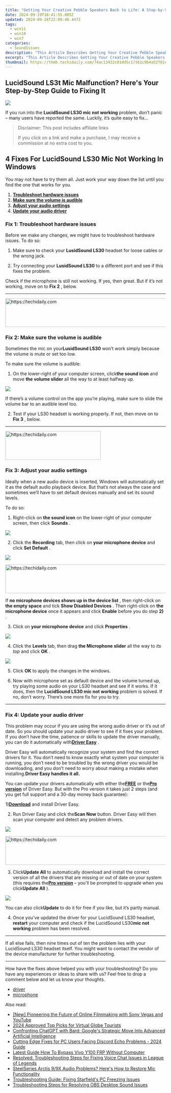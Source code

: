 ```yaml
---
title: "Getting Your Creative Pebble Speakers Back to Life: A Step-by-Step Guide"
date: 2024-09-19T16:41:55.805Z
updated: 2024-09-26T22:09:40.447Z
tags:
  - win11
  - win10
  - win7
categories:
  - SoundIssues
description: "This Article Describes Getting Your Creative Pebble Speakers Back to Life: A Step-by-Step Guide"
excerpt: "This Article Describes Getting Your Creative Pebble Speakers Back to Life: A Step-by-Step Guide"
thumbnail: https://thmb.techidaily.com/74ac13432c01dd5c17161c9b4a52f81e0b445cdf2ff78bc2a59c4da0244a5a39.jpg
---
```


## LucidSound LS3t Mic Malfunction? Here's Your Step-by-Step Guide to Fixing It

![](https://images.drivereasy.com/wp-content/uploads/2019/01/image-124-1024x974.png)

 If you run into the **LucidSound LS30 mic not working** problem, don’t panic – many users have reported the same. Luckily, it’s quite easy to fix…

>  Disclaimer: This post includes affiliate links
>
>  If you click on a link and make a purchase, I may receive a commission at no extra cost to you.
>

## 4 Fixes For **LucidSound LS30 Mic Not Working** In Windows

 You may not have to try them all. Just work your way down the list until you find the one that works for you.

1. **[Troubleshoot hardware issues](https://tools.techidaily.com/drivereasy/download/)**
2. **[Make sure the volume is audible](https://tools.techidaily.com/drivereasy/download/)**
3. **[Adjust your audio settings](https://tools.techidaily.com/drivereasy/download/)**
4. **[Update your audio driver](https://tools.techidaily.com/drivereasy/download/)**

### Fix 1: Troubleshoot hardware issues

 Before we make any changes, we might have to troubleshoot hardware issues. To do so:

 1) Make sure to check your **LusidSound LS30** headset for loose cables or the wrong jack.

 2) Try connecting your **LusidSound LS30** to a different port and see if this fixes the problem.

 Check if the microphone is still not working. If yes, then great. But if it’s not working, move on to **Fix 2** , below.

---

<!-- affiliate ads begin -->
<a href="https://aligracehair.sjv.io/c/5597632/2135419/19272" target="_top" id="2135419">
  <img src="//a.impactradius-go.com/display-ad/19272-2135419" border="0" alt="https://techidaily.com" width="728" height="90"/>
</a>
<img height="0" width="0" src="https://aligracehair.sjv.io/i/5597632/2135419/19272" style="position:absolute;visibility:hidden;" border="0" />
<!-- affiliate ads end -->

### Fix 2: Make sure the volume is audible

 Sometimes the mic on your**LusidSound LS30** won’t work simply because the volume is mute or set too low.

To make sure the volume is audible:

 1) On the lower-right of your computer screen, click**the sound icon** and move **the volume slider** all the way to at least halfway up.  

![](https://images.drivereasy.com/wp-content/uploads/2019/01/image-138.png)

 If there’s a volume control on the app you’re playing, make sure to slide the volume bar to an audible level too.  

 2) Test if your LS30 headset is working properly. If not, then move on to **Fix 3** , below.

---

<!-- affiliate ads begin -->
<a href="https://aligracehair.sjv.io/c/5597632/1938677/19272" target="_top" id="1938677">
  <img src="//a.impactradius-go.com/display-ad/19272-1938677" border="0" alt="https://techidaily.com" width="300" height="90"/>
</a>
<img height="0" width="0" src="https://aligracehair.sjv.io/i/5597632/1938677/19272" style="position:absolute;visibility:hidden;" border="0" />
<!-- affiliate ads end -->

### Fix 3: Adjust your audio settings

 Ideally when a new audio device is inserted, Windows will automatically set it as the default audio playback device. But that’s not always the case and sometimes we’ll have to set default devices manually and set its sound levels.

To do so:

 1) Right-click on **the sound icon** on the lower-right of your computer screen, then click **Sounds** .  

![](https://images.drivereasy.com/wp-content/uploads/2019/01/image-139.png)

 2) Click the **Recording** tab, then click on **your microphone device** and click **Set Default** .  

![](https://images.drivereasy.com/wp-content/uploads/2019/01/image-140.png)

<!-- affiliate ads begin -->
<a href="https://ephamedtechinc.pxf.io/c/5597632/2136613/26400" target="_top" id="2136613">
  <img src="//a.impactradius-go.com/display-ad/26400-2136613" border="0" alt="https://techidaily.com" width="728" height="90"/>
</a>
<img height="0" width="0" src="https://ephamedtechinc.pxf.io/i/5597632/2136613/26400" style="position:absolute;visibility:hidden;" border="0" />
<!-- affiliate ads end -->

 If **no microphone devices shows up in the device list** , then right-click on **the empty space** and tick **Show Disabled Devices** . Then right-click on **the microphone device** once it appears and click **Enable** before you do step **2)** .  

 3) Click on **your microphone device** and click **Properties** .  

![](https://images.drivereasy.com/wp-content/uploads/2019/01/image-141.png)

 4) Click the **Levels** tab, then drag **the Microphone slider** all the way to _its top_ and click **OK** .  

![](https://images.drivereasy.com/wp-content/uploads/2019/01/image-137.png)

 5) Click **OK** to apply the changes in the windows.

 6) Now with microphone set as default device and the volume turned up, try playing some audio on your LS30 headset and see if it works. If it does, then the **LucidSound LS30 mic not working** problem is solved. If no, don’t worry. There’s one more fix for you to try.

---

### Fix 4: Update your audio driver

 This problem may occur if you are using the wrong audio driver or it’s out of date. So you should update your audio driver to see if it fixes your problem. If you don’t have the time, patience or skills to update the driver manually, you can do it automatically with[**Driver Easy**](https://tools.techidaily.com/drivereasy/download/) .

 Driver Easy will automatically recognize your system and find the correct drivers for it. You don’t need to know exactly what system your computer is running, you don’t need to be troubled by the wrong driver you would be downloading, and you don’t need to worry about making a mistake when installing.**Driver Easy handles it all.**

 You can update your drivers automatically with either the[**FREE**](https://tools.techidaily.com/drivereasy/download/) or the[**Pro version**](https://tools.techidaily.com/drivereasy/download/) of Driver Easy. But with the Pro version it takes just 2 steps (and you get full support and a 30-day money back guarantee):

 1)[**Download**](https://tools.techidaily.com/drivereasy/download/) and install Driver Easy.

 2) Run Driver Easy and click the**Scan Now** button. Driver Easy will then scan your computer and detect any problem drivers.  

![](https://images.drivereasy.com/wp-content/uploads/2019/01/image-142.png)

<!-- affiliate ads begin -->
<a href="https://imp.i357552.net/c/5597632/999558/11832" target="_top" id="999558">
  <img src="//a.impactradius-go.com/display-ad/11832-999558" border="0" alt="https://techidaily.com" width="728" height="90"/>
</a>
<img height="0" width="0" src="https://imp.i357552.net/i/5597632/999558/11832" style="position:absolute;visibility:hidden;" border="0" />
<!-- affiliate ads end -->

 3) Click**Update All** to automatically download and install the correct version of all the drivers that are missing or out of date on your system (this requires the[**Pro version**](https://tools.techidaily.com/drivereasy/download/) – you’ll be prompted to upgrade when you click**Update All** ).  

![](https://images.drivereasy.com/wp-content/uploads/2019/01/image-144.png)

 You can also click**Update** to do it for free if you like, but it’s partly manual.

 4) Once you’ve updated the driver for your LucidSound LS30 headset, **restart** your computer and check if the LucidSound LS30**mic not working** problem has been resolved.

---

 If all else fails, then nine times out of ten the problem lies with your  
 LucidSound LS30 headset itself. You might want to contact the vendor of the device manufacturer for further troubleshooting.

---

 How have the fixes above helped you with your troubleshooting? Do you have any experiences or ideas to share with us? Feel free to drop a comment below and let us know your thoughts.

* [driver](https://tools.techidaily.com/drivereasy/download/)
* [microphone](https://tools.techidaily.com/drivereasy/download/)

<ins class="adsbygoogle"
     style="display:block"
     data-ad-format="autorelaxed"
     data-ad-client="ca-pub-7571918770474297"
     data-ad-slot="1223367746"></ins>

<ins class="adsbygoogle"
     style="display:block"
     data-ad-client="ca-pub-7571918770474297"
     data-ad-slot="8358498916"
     data-ad-format="auto"
     data-full-width-responsive="true"></ins>

<span class="atpl-alsoreadstyle">Also read:</span>
<div><ul>
<li><a href="https://youtube-stream.techidaily.com/new-pioneering-the-future-of-online-filmmaking-with-sony-vegas-and-youtube/"><u>[New] Pioneering the Future of Online Filmmaking with Sony Vegas and YouTube</u></a></li>
<li><a href="https://youtube-stream.techidaily.com/2024-approved-top-picks-for-virtual-globe-tourists/"><u>2024 Approved Top Picks for Virtual Globe Tourists</u></a></li>
<li><a href="https://tech-hub.techidaily.com/confronting-chatgpt-with-bard-googles-strategic-move-into-advanced-artificial-intelligence/"><u>Confronting ChatGPT with Bard: Google's Strategic Move Into Advanced Artificial Intelligence</u></a></li>
<li><a href="https://sound-issues.techidaily.com/cutting-edge-fixes-for-pc-users-facing-discord-echo-problems-2024-guide/"><u>Cutting Edge Fixes for PC Users Facing Discord Echo Problems - 2024 Guide</u></a></li>
<li><a href="https://bypass-frp.techidaily.com/latest-guide-how-to-bypass-vivo-y100-frp-without-computer-by-drfone-android/"><u>Latest Guide How To Bypass Vivo Y100 FRP Without Computer</u></a></li>
<li><a href="https://sound-issues.techidaily.com/resolved-troubleshooting-steps-for-fixing-voice-chat-issues-in-league-of-legends/"><u>Resolved: Troubleshooting Steps for Fixing Voice Chat Issues in League of Legends</u></a></li>
<li><a href="https://sound-issues.techidaily.com/steelseries-arctis-99x-audio-problems-heres-how-to-restore-mic-functionality/"><u>SteelSeries Arctis 9/9X Audio Problems? Here's How to Restore Mic Functionality</u></a></li>
<li><a href="https://win-able.techidaily.com/troubleshooting-guide-fixing-starfields-pc-freezing-issues/"><u>Troubleshooting Guide: Fixing Starfield's PC Freezing Issues</u></a></li>
<li><a href="https://sound-issues.techidaily.com/troubleshooting-steps-for-resolving-obs-desktop-sound-issues/"><u>Troubleshooting Steps for Resolving OBS Desktop Sound Issues</u></a></li>
</ul></div>

